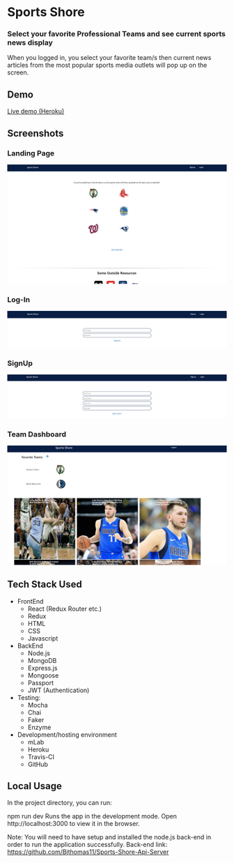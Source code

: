 # Sports Shore

### Select your favorite Professional Teams and see current sports news display

When you logged in, you select your favorite team/s then current news articles from the most popular sports media outlets will pop up on the screen.

## Demo

[Live demo (Heroku)](https://hidden-fortress-78993.herokuapp.com/)

## Screenshots

### Landing Page

![Landing-Page](src/img/landingPage.png)

### Log-In

![Log-In](src/img/login.png)

### SignUp

![Homepage](src/img/signup.png)

### Team Dashboard

![Pet Profile View](src/img/dashboard.png)

## Tech Stack Used

- FrontEnd
  - React (Redux Router etc.)
  - Redux
  - HTML
  - CSS
  - Javascript
- BackEnd
  - Node.js
  - MongoDB
  - Express.js
  - Mongoose
  - Passport
  - JWT (Authentication)
- Testing:
  - Mocha
  - Chai
  - Faker
  - Enzyme
- Development/hosting environment
  - mLab
  - Heroku
  - Travis-CI
  - GitHub

## Local Usage

In the project directory, you can run:

npm run dev
Runs the app in the development mode.
Open http://localhost:3000 to view it in the browser.

Note: You will need to have setup and installed the node.js back-end in order to run the application successfully. Back-end link: https://github.com/Bjthomas11/Sports-Shore-Api-Server
